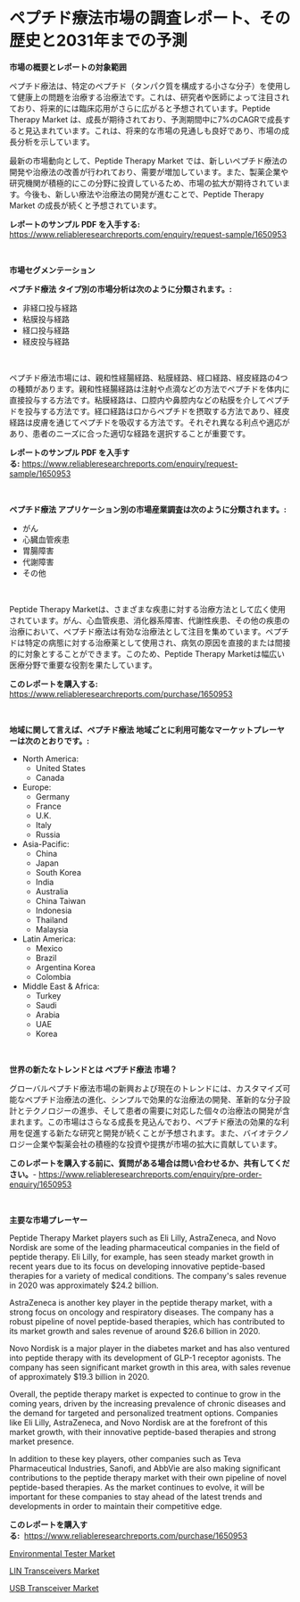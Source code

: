 <p><h1>ペプチド療法市場の調査レポート、その歴史と2031年までの予測</h1></p><p><strong>市場の概要とレポートの対象範囲</strong></p>
<p><p>ペプチド療法は、特定のペプチド（タンパク質を構成する小さな分子）を使用して健康上の問題を治療する治療法です。これは、研究者や医師によって注目されており、将来的には臨床応用がさらに広がると予想されています。Peptide Therapy Market は、成長が期待されており、予測期間中に7%のCAGRで成長すると見込まれています。これは、将来的な市場の見通しも良好であり、市場の成長分析を示しています。</p><p>最新の市場動向として、Peptide Therapy Market では、新しいペプチド療法の開発や治療法の改善が行われており、需要が増加しています。また、製薬企業や研究機関が積極的にこの分野に投資しているため、市場の拡大が期待されています。今後も、新しい療法や治療法の開発が進むことで、Peptide Therapy Market の成長が続くと予想されています。</p></p>
<p><strong>レポートのサンプル PDF を入手する:</strong> <a href="https://www.reliableresearchreports.com/enquiry/request-sample/1650953">https://www.reliableresearchreports.com/enquiry/request-sample/1650953</a></p>
<p>&nbsp;</p>
<p><strong>市場セグメンテーション</strong></p>
<p><strong>ペプチド療法 タイプ別の市場分析は次のように分類されます。:</strong></p>
<p><ul><li>非経口投与経路</li><li>粘膜投与経路</li><li>経口投与経路</li><li>経皮投与経路</li></ul></p>
<p>&nbsp;</p>
<p><p>ペプチド療法市場には、親和性経腸経路、粘膜経路、経口経路、経皮経路の4つの種類があります。親和性経腸経路は注射や点滴などの方法でペプチドを体内に直接投与する方法です。粘膜経路は、口腔内や鼻腔内などの粘膜を介してペプチドを投与する方法です。経口経路は口からペプチドを摂取する方法であり、経皮経路は皮膚を通じてペプチドを吸収する方法です。それぞれ異なる利点や適応があり、患者のニーズに合った適切な経路を選択することが重要です。</p></p>
<p><strong>レポートのサンプル PDF を入手する:</strong>&nbsp;<a href="https://www.reliableresearchreports.com/enquiry/request-sample/1650953">https://www.reliableresearchreports.com/enquiry/request-sample/1650953</a></p>
<p>&nbsp;</p>
<p><strong> ペプチド療法 アプリケーション別の市場産業調査は次のように分類されます。:</strong></p>
<p><ul><li>がん</li><li>心臓血管疾患</li><li>胃腸障害</li><li>代謝障害</li><li>その他</li></ul></p>
<p>&nbsp;</p>
<p><p>Peptide Therapy Marketは、さまざまな疾患に対する治療方法として広く使用されています。がん、心血管疾患、消化器系障害、代謝性疾患、その他の疾患の治療において、ペプチド療法は有効な治療法として注目を集めています。ペプチドは特定の病態に対する治療薬として使用され、病気の原因を直接的または間接的に対象とすることができます。このため、Peptide Therapy Marketは幅広い医療分野で重要な役割を果たしています。</p></p>
<p><strong>このレポートを購入する:</strong>&nbsp; <a href="https://www.reliableresearchreports.com/purchase/1650953">https://www.reliableresearchreports.com/purchase/1650953</a></p>
<p>&nbsp;</p>
<p><strong>地域に関して言えば、ペプチド療法 地域ごとに利用可能なマーケットプレーヤーは次のとおりです。:</strong></p>
<p><ul>
    <li>
        North America:
        <ul>
            <li>United States</li>
            <li>Canada</li>
        </ul>
    </li>
    <li>
        Europe:
        <ul>
            <li>Germany</li>
            <li>France</li>
            <li>U.K.</li>
            <li>Italy</li>
            <li>Russia</li>
        </ul>
    </li>
    <li>
        Asia-Pacific:
        <ul>
            <li>China</li>
            <li>Japan</li>
            <li>South Korea</li>
            <li>India</li>
            <li>Australia</li>
            <li>China Taiwan</li>
            <li>Indonesia</li>
            <li>Thailand</li>
            <li>Malaysia</li>
        </ul>
    </li>
    <li>
        Latin America:
        <ul>
            <li>Mexico</li>
            <li>Brazil</li>
            <li>Argentina Korea</li>
            <li>Colombia</li>
        </ul>
    </li>
    <li>
        Middle East & Africa:
        <ul>
            <li>Turkey</li>
            <li>Saudi</li>
            <li>Arabia</li>
            <li>UAE</li>
            <li>Korea</li>
        </ul>
    </li>
    </ul></p>
<p>&nbsp;</p>
<p><strong>世界の新たなトレンドとは ペプチド療法 市場？</strong></p>
<p><p>グローバルペプチド療法市場の新興および現在のトレンドには、カスタマイズ可能なペプチド治療法の進化、シンプルで効果的な治療法の開発、革新的な分子設計とテクノロジーの進歩、そして患者の需要に対応した個々の治療法の開発が含まれます。この市場はさらなる成長を見込んでおり、ペプチド療法の効果的な利用を促進する新たな研究と開発が続くことが予想されます。また、バイオテクノロジー企業や製薬会社の積極的な投資や提携が市場の拡大に貢献しています。</p></p>
<p><strong>このレポートを購入する前に、質問がある場合は問い合わせるか、共有してください。</strong>- <a href="https://www.reliableresearchreports.com/enquiry/pre-order-enquiry/1650953">https://www.reliableresearchreports.com/enquiry/pre-order-enquiry/1650953</a></p>
<p>&nbsp;</p>
<p><strong>主要な市場プレーヤー</strong></p>
<p><p>Peptide Therapy Market players such as Eli Lilly, AstraZeneca, and Novo Nordisk are some of the leading pharmaceutical companies in the field of peptide therapy. Eli Lilly, for example, has seen steady market growth in recent years due to its focus on developing innovative peptide-based therapies for a variety of medical conditions. The company's sales revenue in 2020 was approximately $24.2 billion.</p><p>AstraZeneca is another key player in the peptide therapy market, with a strong focus on oncology and respiratory diseases. The company has a robust pipeline of novel peptide-based therapies, which has contributed to its market growth and sales revenue of around $26.6 billion in 2020.</p><p>Novo Nordisk is a major player in the diabetes market and has also ventured into peptide therapy with its development of GLP-1 receptor agonists. The company has seen significant market growth in this area, with sales revenue of approximately $19.3 billion in 2020.</p><p>Overall, the peptide therapy market is expected to continue to grow in the coming years, driven by the increasing prevalence of chronic diseases and the demand for targeted and personalized treatment options. Companies like Eli Lilly, AstraZeneca, and Novo Nordisk are at the forefront of this market growth, with their innovative peptide-based therapies and strong market presence.</p><p>In addition to these key players, other companies such as Teva Pharmaceutical Industries, Sanofi, and AbbVie are also making significant contributions to the peptide therapy market with their own pipeline of novel peptide-based therapies. As the market continues to evolve, it will be important for these companies to stay ahead of the latest trends and developments in order to maintain their competitive edge.</p></p>
<p><strong>このレポートを購入する:</strong>&nbsp;&nbsp;<a href="https://www.reliableresearchreports.com/purchase/1650953">https://www.reliableresearchreports.com/purchase/1650953</a></p>
<p><p><a href="https://github.com/jsmusil/Market-Research-Report-List-2/blob/main/environmental-tester-market.md">Environmental Tester Market</a></p><p><a href="https://github.com/Krish2023na/Market-Research-Report-List-3/blob/main/lin-transceivers-market.md">LIN Transceivers Market</a></p><p><a href="https://github.com/bmorecock/Market-Research-Report-List-2/blob/main/usb-transceiver-market.md">USB Transceiver Market</a></p></p>